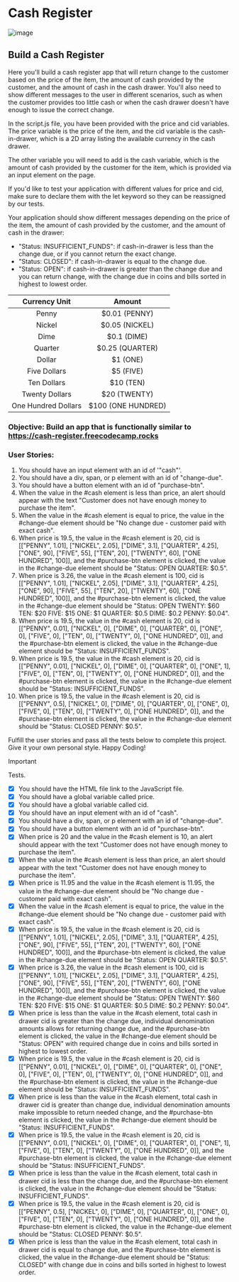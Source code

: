# Cash Register 
![image](https://github.com/Milave-kun/JavaScript-Algorithms-and-Data-Structures/assets/125982535/884583ff-af05-41c3-b054-0720865ab46a)

## Build a Cash Register
Here you'll build a cash register app that will return change to the customer based on the price of the item, the amount of cash provided by the customer, and the amount of cash in the cash drawer. You'll also need to show different messages to the user in different scenarios, such as when the customer provides too little cash or when the cash drawer doesn't have enough to issue the correct change.

In the script.js file, you have been provided with the price and cid variables. The price variable is the price of the item, and the cid variable is the cash-in-drawer, which is a 2D array listing the available currency in the cash drawer.

The other variable you will need to add is the cash variable, which is the amount of cash provided by the customer for the item, which is provided via an input element on the page.

If you'd like to test your application with different values for price and cid, make sure to declare them with the let keyword so they can be reassigned by our tests.

Your application should show different messages depending on the price of the item, the amount of cash provided by the customer, and the amount of cash in the drawer:
- "Status: INSUFFICIENT_FUNDS": if cash-in-drawer is less than the change due, or if you cannot return the exact change.
- "Status: CLOSED": if cash-in-drawer is equal to the change due.
- "Status: OPEN": if cash-in-drawer is greater than the change due and you can return change, with the change due in coins and bills sorted in highest to lowest order.

|   **Currency Unit**  |      **Amount**     |
|:--------------------:|:-------------------:|
| Penny                | $0.01 (PENNY)       |
| Nickel               | $0.05 (NICKEL)      |
| Dime                 | $0.1 (DIME)         |
| Quarter              | $0.25 (QUARTER)     |
| Dollar               | $1 (ONE)            |
| Five Dollars         | $5 (FIVE)           |
| Ten Dollars          | $10 (TEN)           |
| Twenty Dollars       | $20 (TWENTY)        |
| One Hundred Dollars  | $100 (ONE HUNDRED)  |

### Objective: Build an app that is functionally similar to https://cash-register.freecodecamp.rocks

### User Stories:
1. You should have an input element with an id of '"cash"'.
2. You should have a div, span, or p element with an id of "change-due".
3. You should have a button element with an id of "purchase-btn".
4. When the value in the #cash element is less than price, an alert should appear with the text "Customer does not have enough money to purchase the item".
5. When the value in the #cash element is equal to price, the value in the #change-due element should be "No change due - customer paid with exact cash".
6. When price is 19.5, the value in the #cash element is 20, cid is [["PENNY", 1.01], ["NICKEL", 2.05], ["DIME", 3.1], ["QUARTER", 4.25], ["ONE", 90], ["FIVE", 55], ["TEN", 20], ["TWENTY", 60], ["ONE HUNDRED", 100]], and the #purchase-btn element is clicked, the value in the #change-due element should be "Status: OPEN QUARTER: $0.5".
7. When price is 3.26, the value in the #cash element is 100, cid is [["PENNY", 1.01], ["NICKEL", 2.05], ["DIME", 3.1], ["QUARTER", 4.25], ["ONE", 90], ["FIVE", 55], ["TEN", 20], ["TWENTY", 60], ["ONE HUNDRED", 100]], and the #purchase-btn element is clicked, the value in the #change-due element should be "Status: OPEN TWENTY: $60 TEN: $20 FIVE: $15 ONE: $1 QUARTER: $0.5 DIME: $0.2 PENNY: $0.04".
8. When price is 19.5, the value in the #cash element is 20, cid is [["PENNY", 0.01], ["NICKEL", 0], ["DIME", 0], ["QUARTER", 0], ["ONE", 0], ["FIVE", 0], ["TEN", 0], ["TWENTY", 0], ["ONE HUNDRED", 0]], and the #purchase-btn element is clicked, the value in the #change-due element should be "Status: INSUFFICIENT_FUNDS".
9. When price is 19.5, the value in the #cash element is 20, cid is [["PENNY", 0.01], ["NICKEL", 0], ["DIME", 0], ["QUARTER", 0], ["ONE", 1], ["FIVE", 0], ["TEN", 0], ["TWENTY", 0], ["ONE HUNDRED", 0]], and the #purchase-btn element is clicked, the value in the #change-due element should be "Status: INSUFFICIENT_FUNDS".
10. When price is 19.5, the value in the #cash element is 20, cid is [["PENNY", 0.5], ["NICKEL", 0], ["DIME", 0], ["QUARTER", 0], ["ONE", 0], ["FIVE", 0], ["TEN", 0], ["TWENTY", 0], ["ONE HUNDRED", 0]], and the #purchase-btn element is clicked, the value in the #change-due element should be "Status: CLOSED PENNY: $0.5".

Fulfill the user stories and pass all the tests below to complete this project. Give it your own personal style. Happy Coding!

> [!IMPORTANT]
> Tests.

- [x] You should have the HTML file link to the JavaScript file.
- [x] You should have a global variable called price.
- [x] You should have a global variable called cid.
- [x] You should have an input element with an id of "cash".
- [x] You should have a div, span, or p element with an id of "change-due".
- [x] You should have a button element with an id of "purchase-btn".
- [x] When price is 20 and the value in the #cash element is 10, an alert should appear with the text "Customer does not have enough money to purchase the item".
- [x] When the value in the #cash element is less than price, an alert should appear with the text "Customer does not have enough money to purchase the item".
- [x] When price is 11.95 and the value in the #cash element is 11.95, the value in the #change-due element should be "No change due - customer paid with exact cash".
- [x] When the value in the #cash element is equal to price, the value in the #change-due element should be "No change due - customer paid with exact cash".
- [x] When price is 19.5, the value in the #cash element is 20, cid is [["PENNY", 1.01], ["NICKEL", 2.05], ["DIME", 3.1], ["QUARTER", 4.25], ["ONE", 90], ["FIVE", 55], ["TEN", 20], ["TWENTY", 60], ["ONE HUNDRED", 100]], and the #purchase-btn element is clicked, the value in the #change-due element should be "Status: OPEN QUARTER: $0.5".
- [x] When price is 3.26, the value in the #cash element is 100, cid is [["PENNY", 1.01], ["NICKEL", 2.05], ["DIME", 3.1], ["QUARTER", 4.25], ["ONE", 90], ["FIVE", 55], ["TEN", 20], ["TWENTY", 60], ["ONE HUNDRED", 100]], and the #purchase-btn element is clicked, the value in the #change-due element should be "Status: OPEN TWENTY: $60 TEN: $20 FIVE: $15 ONE: $1 QUARTER: $0.5 DIME: $0.2 PENNY: $0.04".
- [x] When price is less than the value in the #cash element, total cash in drawer cid is greater than the change due, individual denomination amounts allows for returning change due, and the #purchase-btn element is clicked, the value in the #change-due element should be "Status: OPEN" with required change due in coins and bills sorted in highest to lowest order.
- [x] When price is 19.5, the value in the #cash element is 20, cid is [["PENNY", 0.01], ["NICKEL", 0], ["DIME", 0], ["QUARTER", 0], ["ONE", 0], ["FIVE", 0], ["TEN", 0], ["TWENTY", 0], ["ONE HUNDRED", 0]], and the #purchase-btn element is clicked, the value in the #change-due element should be "Status: INSUFFICIENT_FUNDS".
- [x] When price is less than the value in the #cash element, total cash in drawer cid is greater than change due, individual denomination amounts make impossible to return needed change, and the #purchase-btn element is clicked, the value in the #change-due element should be "Status: INSUFFICIENT_FUNDS".
- [x] When price is 19.5, the value in the #cash element is 20, cid is [["PENNY", 0.01], ["NICKEL", 0], ["DIME", 0], ["QUARTER", 0], ["ONE", 1], ["FIVE", 0], ["TEN", 0], ["TWENTY", 0], ["ONE HUNDRED", 0]], and the #purchase-btn element is clicked, the value in the #change-due element should be "Status: INSUFFICIENT_FUNDS".
- [x] When price is less than the value in the #cash element, total cash in drawer cid is less than the change due, and the #purchase-btn element is clicked, the value in the #change-due element should be "Status: INSUFFICIENT_FUNDS".
- [x] When price is 19.5, the value in the #cash element is 20, cid is [["PENNY", 0.5], ["NICKEL", 0], ["DIME", 0], ["QUARTER", 0], ["ONE", 0], ["FIVE", 0], ["TEN", 0], ["TWENTY", 0], ["ONE HUNDRED", 0]], and the #purchase-btn element is clicked, the value in the #change-due element should be "Status: CLOSED PENNY: $0.5".
- [x] When price is less than the value in the #cash element, total cash in drawer cid is equal to change due, and the #purchase-btn element is clicked, the value in the #change-due element should be "Status: CLOSED" with change due in coins and bills sorted in highest to lowest order.
